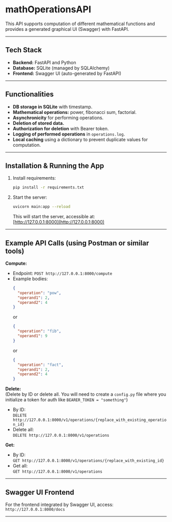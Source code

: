 # mathOperationsAPI

This API supports computation of different mathematical functions and provides a generated graphical UI (Swagger) with FastAPI.

---

## Tech Stack

- **Backend:** FastAPI and Python
- **Database:** SQLite (managed by SQLAlchemy)
- **Frontend:** Swagger UI (auto-generated by FastAPI)

---

## Functionalities

- **DB storage in SQLite** with timestamp.
- **Mathematical operations:** power, fibonacci sum, factorial.
- **Asynchronicity** for performing operations.
- **Deletion of stored data.**
- **Authorization for deletion** with Bearer token.
- **Logging of performed operations** in `operations.log`.
- **Local caching** using a dictionary to prevent duplicate values for computation.

---

## Installation & Running the App

1. Install requirements:
    ```sh
    pip install -r requirements.txt
    ```

2. Start the server:
    ```sh
    uvicorn main:app --reload
    ```
    This will start the server, accessible at:  
    [http://127.0.0.1:8000](http://127.0.0.1:8000)

---

## Example API Calls (using Postman or similar tools)

**Compute:**
- Endpoint: `POST http://127.0.0.1:8000/compute`
- Example bodies:
    ```json
    {
      "operation": "pow",
      "operand1": 2,
      "operand2": 4
    }
    ```
    or
    ```json
    {
      "operation": "fib",
      "operand1": 9
    }
    ```
    or
    ```json
    {
      "operation": "fact",
      "operand1": 2,
      "operand2": 4
    }
    ```

**Delete:**  
(Delete by ID or delete all. You will need to create a `config.py` file where you initialize a token for auth like `BEARER_TOKEN = "something"`)
- By ID:  
  `DELETE http://127.0.0.1:8000/v1/operations/{replace_with_existing_operation_id}`
- Delete all:  
  `DELETE http://127.0.0.1:8000/v1/operations`

**Get:**  
- By ID:  
  `GET http://127.0.0.1:8000/v1/operations/{replace_with_existing_id}`
- Get all:  
  `GET http://127.0.0.1:8000/v1/operations`

---

## Swagger UI Frontend

For the frontend integrated by Swagger UI, access:  
`http://127.0.0.1:8000/docs`

---
